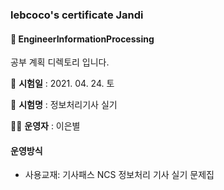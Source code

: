 ### lebcoco's certificate Jandi

#### :bookmark_tabs: EngineerInformationProcessing



공부 계획 디렉토리 입니다.


:calendar: **시험일** : 2021. 04. 24. 토

:memo: **시험명** : 정보처리기사 실기

:woman_student: **운영자** : 이은별 





#### 운영방식

* 사용교재: 기사패스 NCS 정보처리 기사 실기 문제집



